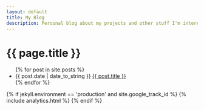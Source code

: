 ```yaml
---
layout: default
title: My Blog
description: Personal blog about my projects and other stuff I'm interested in
---
```

<h1>{{ page.title }}</h1>
<ul class="posts">
  {% for post in site.posts %}
    <li class="list-group-item">
      <span>{{ post.date | date_to_string }}</span>
      <a href="{{ post.url }}" title="{{ post.title }}">{{ post.title }}</a>
    </li>
  {% endfor %}
</ul>

{% if jekyll.environment == 'production' and site.google_track_id %}
  {% include analytics.html %}
{% endif %}
